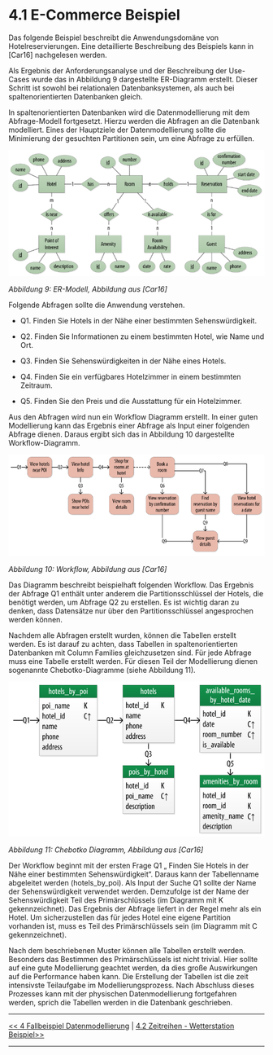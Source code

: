 # 4.1 E-Commerce Beispiel

Das folgende Beispiel beschreibt die Anwendungsdomäne von Hotelreservierungen. Eine detaillierte Beschreibung des Beispiels kann in [Car16] nachgelesen werden. 

Als Ergebnis der Anforderungsanalyse und der Beschreibung der Use-Cases wurde das in Abbildung 9 dargestellte ER-Diagramm erstellt. Dieser Schritt ist sowohl bei relationalen Datenbanksystemen, als auch bei spaltenorientierten Datenbanken gleich. 

In spaltenorientierten Datenbanken wird die Datenmodellierung mit dem Abfrage-Modell fortgesetzt. Hierzu werden die Abfragen an die Datenbank modelliert. Eines der Hauptziele der Datenmodellierung sollte die Minimierung der gesuchten Partitionen sein, um eine Abfrage zu erfüllen.

![Alternativer Text](images/er_e-commerce_beispiel.PNG "Optionaler Titel")

*Abbildung 9: ER-Modell, Abbildung aus [Car16]*

Folgende Abfragen sollte die Anwendung verstehen.

* Q1. Finden Sie Hotels in der Nähe einer bestimmten Sehenswürdigkeit.

* Q2. Finden Sie Informationen zu einem bestimmten Hotel, wie Name und Ort.

* Q3. Finden Sie Sehenswürdigkeiten in der Nähe eines Hotels.

* Q4. Finden Sie ein verfügbares Hotelzimmer in einem bestimmten Zeitraum.

* Q5. Finden Sie den Preis und die Ausstattung für ein Hotelzimmer.

Aus den Abfragen wird nun ein Workflow Diagramm erstellt. In einer guten Modellierung kann das Ergebnis einer Abfrage als Input einer folgenden Abfrage dienen. Daraus ergibt sich das in Abbildung 10 dargestellte Workflow-Diagramm. 

![Alternativer Text](images/workflow.PNG "Optionaler Titel")

*Abbildung 10: Workflow, Abbildung aus [Car16]*

Das Diagramm beschreibt beispielhaft folgenden Workflow. Das Ergebnis der Abfrage Q1 enthält unter anderem die Partitionsschlüssel der Hotels, die benötigt werden, um Abfrage Q2 zu erstellen. Es ist wichtig daran zu denken, dass Datensätze nur über den Partitionsschlüssel angesprochen werden können. 

Nachdem alle Abfragen erstellt wurden, können die Tabellen erstellt werden. Es ist darauf zu achten, dass Tabellen in spaltenorientierten Datenbanken mit Column Families gleichzusetzen sind. Für jede Abfrage muss eine Tabelle erstellt werden. Für diesen Teil der Modellierung dienen sogenannte Chebotko-Diagramme (siehe Abbildung 11).

![Alternativer Text](images/chebotko.PNG "Optionaler Titel")

*Abbildung 11: Chebotko Diagramm, Abbildung aus [Car16]*

Der Workflow beginnt mit der ersten Frage Q1 „ Finden Sie Hotels in der Nähe einer bestimmten Sehenswürdigkeit“. Daraus kann der Tabellenname abgeleitet werden (hotels_by_poi). Als Input der Suche Q1 sollte der Name der Sehenswürdigkeit verwendet werden. Demzufolge ist der Name der Sehenswürdigkeit Teil des Primärschlüssels (im Diagramm mit K gekennzeichnet). Das Ergebnis der Abfrage liefert in der Regel mehr als ein Hotel. Um sicherzustellen das für jedes Hotel eine eigene Partition vorhanden ist, muss es Teil des Primärschlüssels sein (im Diagramm mit C gekennzeichnet).

Nach dem beschriebenen Muster können alle Tabellen erstellt werden. Besonders das Bestimmen des Primärschlüssels ist nicht trivial. Hier sollte auf eine gute Modellierung geachtet werden, da dies große Auswirkungen auf die Performance haben kann. Die Erstellung der Tabellen ist die zeit intensivste Teilaufgabe im Modellierungsprozess. Nach Abschluss dieses Prozesses kann mit der physischen Datenmodellierung fortgefahren werden, sprich die Tabellen werden in die Datenbank geschrieben. 

---

[<< 4 Fallbeispiel Datenmodellierung](beispiel_4.md) | [4.2 Zeitreihen -  Wetterstation Beispiel>>](beispiel_4_2.md)

---
